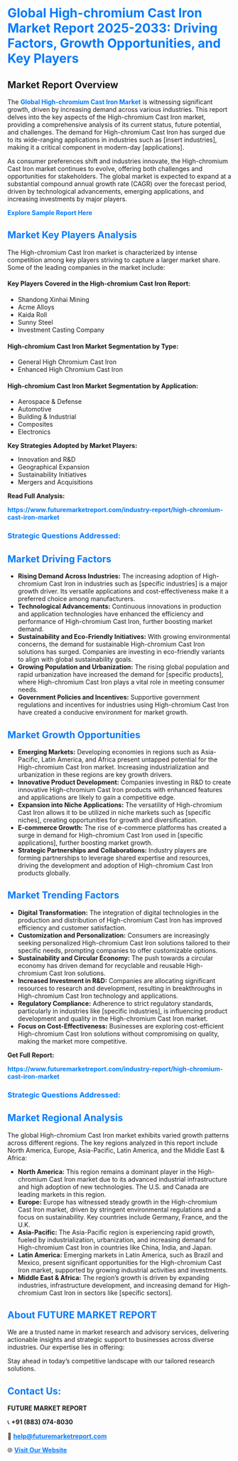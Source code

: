 <h1 style="color: #007BFF;">Global High-chromium Cast Iron Market Report 2025-2033: Driving Factors, Growth Opportunities, and Key Players</h1>

<section id="overview">
<h2>Market Report Overview</h2>
<p>The <a href="https://www.futuremarketreport.com/industry-report/high-chromium-cast-iron-market" style="color: #007BFF; text-decoration: none;"><strong>Global High-chromium Cast Iron Market</strong></a> is witnessing significant growth, driven by increasing demand across various industries. This report delves into the key aspects of the High-chromium Cast Iron market, providing a comprehensive analysis of its current status, future potential, and challenges. The demand for High-chromium Cast Iron has surged due to its wide-ranging applications in industries such as [insert industries], making it a critical component in modern-day [applications].</p>
<p>As consumer preferences shift and industries innovate, the High-chromium Cast Iron market continues to evolve, offering both challenges and opportunities for stakeholders. The global market is expected to expand at a substantial compound annual growth rate (CAGR) over the forecast period, driven by technological advancements, emerging applications, and increasing investments by major players.</p>
</section>

<section id="overview">
<p><a href="https://www.futuremarketreport.com/request-sample/reportId=60417" style="color: #007BFF; text-decoration: none;"><strong>Explore Sample Report Here</strong></a></p>
</section>

<section id="key-players">
<h2 style="color: #007BFF;">Market Key Players Analysis</h2>
<p>The High-chromium Cast Iron market is characterized by intense competition among key players striving to capture a larger market share. Some of the leading companies in the market include:</p>
<h4>Key Players Covered in the High-chromium Cast Iron Report:</h4>
<ul><li>Shandong Xinhai Mining</li><li>Acme Alloys</li><li>Kaida Roll</li><li>Sunny Steel</li><li>Investment Casting Company</li></ul>
<h4>High-chromium Cast Iron Market Segmentation by Type:</h4>
<ul><li>General High Chromium Cast Iron</li><li>Enhanced High Chromium Cast Iron</li></ul>

<h4>High-chromium Cast Iron Market Segmentation by Application:</h4>
<ul><li>Aerospace &amp; Defense</li><li>Automotive</li><li>Building &amp; Industrial</li><li>Composites</li><li>Electronics</li></ul>
<p><strong>Key Strategies Adopted by Market Players:</strong></p>
<ul>
<li>Innovation and R&D</li>
<li>Geographical Expansion</li>
<li>Sustainability Initiatives</li>
<li>Mergers and Acquisitions</li>
</ul>
</section>

<section>
<p><strong>Read Full Analysis: </strong></p><a href="https://www.futuremarketreport.com/industry-report/high-chromium-cast-iron-market" style="color: #007BFF; text-decoration: none;"><strong>https://www.futuremarketreport.com/industry-report/high-chromium-cast-iron-market</strong></a>
<h3 style="color: #007BFF;">Strategic Questions Addressed:</h3>
</section>

<section id="driving-factors">
<h2 style="color: #007BFF;">Market Driving Factors</h2>
<ul>
<li><strong>Rising Demand Across Industries:</strong> The increasing adoption of High-chromium Cast Iron in industries such as [specific industries] is a major growth driver. Its versatile applications and cost-effectiveness make it a preferred choice among manufacturers.</li>
<li><strong>Technological Advancements:</strong> Continuous innovations in production and application technologies have enhanced the efficiency and performance of High-chromium Cast Iron, further boosting market demand.</li>
<li><strong>Sustainability and Eco-Friendly Initiatives:</strong> With growing environmental concerns, the demand for sustainable High-chromium Cast Iron solutions has surged. Companies are investing in eco-friendly variants to align with global sustainability goals.</li>
<li><strong>Growing Population and Urbanization:</strong> The rising global population and rapid urbanization have increased the demand for [specific products], where High-chromium Cast Iron plays a vital role in meeting consumer needs.</li>
<li><strong>Government Policies and Incentives:</strong> Supportive government regulations and incentives for industries using High-chromium Cast Iron have created a conducive environment for market growth.</li>
</ul>
</section>

<section id="growth-opportunities">
<h2 style="color: #007BFF;">Market Growth Opportunities</h2>
<ul>
<li><strong>Emerging Markets:</strong> Developing economies in regions such as Asia-Pacific, Latin America, and Africa present untapped potential for the High-chromium Cast Iron market. Increasing industrialization and urbanization in these regions are key growth drivers.</li>
<li><strong>Innovative Product Development:</strong> Companies investing in R&D to create innovative High-chromium Cast Iron products with enhanced features and applications are likely to gain a competitive edge.</li>
<li><strong>Expansion into Niche Applications:</strong> The versatility of High-chromium Cast Iron allows it to be utilized in niche markets such as [specific niches], creating opportunities for growth and diversification.</li>
<li><strong>E-commerce Growth:</strong> The rise of e-commerce platforms has created a surge in demand for High-chromium Cast Iron used in [specific applications], further boosting market growth.</li>
<li><strong>Strategic Partnerships and Collaborations:</strong> Industry players are forming partnerships to leverage shared expertise and resources, driving the development and adoption of High-chromium Cast Iron products globally.</li>
</ul>
</section>

<section id="trending-factors">
<h2 style="color: #007BFF;">Market Trending Factors</h2>
<ul>
<li><strong>Digital Transformation:</strong> The integration of digital technologies in the production and distribution of High-chromium Cast Iron has improved efficiency and customer satisfaction.</li>
<li><strong>Customization and Personalization:</strong> Consumers are increasingly seeking personalized High-chromium Cast Iron solutions tailored to their specific needs, prompting companies to offer customizable options.</li>
<li><strong>Sustainability and Circular Economy:</strong> The push towards a circular economy has driven demand for recyclable and reusable High-chromium Cast Iron solutions.</li>
<li><strong>Increased Investment in R&D:</strong> Companies are allocating significant resources to research and development, resulting in breakthroughs in High-chromium Cast Iron technology and applications.</li>
<li><strong>Regulatory Compliance:</strong> Adherence to strict regulatory standards, particularly in industries like [specific industries], is influencing product development and quality in the High-chromium Cast Iron market.</li>
<li><strong>Focus on Cost-Effectiveness:</strong> Businesses are exploring cost-efficient High-chromium Cast Iron solutions without compromising on quality, making the market more competitive.</li>
</ul>
</section>

<section>
<p><strong>Get Full Report: </strong></p><a href="https://www.futuremarketreport.com/industry-report/high-chromium-cast-iron-market" style="color: #007BFF; text-decoration: none;"><strong>https://www.futuremarketreport.com/industry-report/high-chromium-cast-iron-market</strong></a>
<h3 style="color: #007BFF;">Strategic Questions Addressed:</h3>
</section>


<section id="regional-analysis">
<h2 style="color: #007BFF;">Market Regional Analysis</h2>
<p>The global High-chromium Cast Iron market exhibits varied growth patterns across different regions. The key regions analyzed in this report include North America, Europe, Asia-Pacific, Latin America, and the Middle East & Africa:</p>
<ul>
<li><strong>North America:</strong> This region remains a dominant player in the High-chromium Cast Iron market due to its advanced industrial infrastructure and high adoption of new technologies. The U.S. and Canada are leading markets in this region.</li>
<li><strong>Europe:</strong> Europe has witnessed steady growth in the High-chromium Cast Iron market, driven by stringent environmental regulations and a focus on sustainability. Key countries include Germany, France, and the U.K.</li>
<li><strong>Asia-Pacific:</strong> The Asia-Pacific region is experiencing rapid growth, fueled by industrialization, urbanization, and increasing demand for High-chromium Cast Iron in countries like China, India, and Japan.</li>
<li><strong>Latin America:</strong> Emerging markets in Latin America, such as Brazil and Mexico, present significant opportunities for the High-chromium Cast Iron market, supported by growing industrial activities and investments.</li>
<li><strong>Middle East & Africa:</strong> The region’s growth is driven by expanding industries, infrastructure development, and increasing demand for High-chromium Cast Iron in sectors like [specific sectors].</li>
</ul>
</section>

<footer>
<h2 style="color: #007BFF;">About FUTURE MARKET REPORT</h2>
<p>We are a trusted name in market research and advisory services, delivering actionable insights and strategic support to businesses across diverse industries. Our expertise lies in offering:</p>

<p>Stay ahead in today’s competitive landscape with our tailored research solutions.</p>

<h2 style="color: #007BFF;">Contact Us:</h2>
<p><strong>FUTURE MARKET REPORT</strong></p>
<p>📞 <strong>+91 (883) 074-8030</strong></p>
<p>📧 <strong><a href="mailto:help@futuremarketreport.com" style="color: #007BFF;">help@futuremarketreport.com</a></strong></p>
<p>🌐 <strong><a href="https://www.futuremarketreport.com/" style="color: #007BFF;">Visit Our Website</a></strong></p>
</footer>